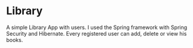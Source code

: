 # Library
A simple Library App with users. I used the Spring framework with Spring Security and Hibernate. 
Every registered user can add, delete or view his books.
